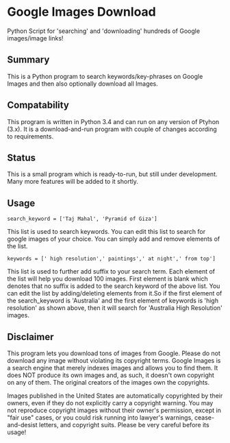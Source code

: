 # Google Images Download
Python Script for 'searching' and 'downloading' hundreds of Google images/image links!

## Summary
This is a Python program to search keywords/key-phrases on Google Images and then also optionally download all Images. 

## Compatability
This program is written in Python 3.4 and can run on any version of Ptyhon (3.x). It is a download-and-run program with couple of changes according to requirements.

## Status
This is a small program which is ready-to-run, but still under development. Many more features will be added to it shortly.

## Usage
`search_keyword = ['Taj Mahal', 'Pyramid of Giza']`

This list is used to search keywords. You can edit this list to search for google images of your choice. You can simply add and remove elements of the list.

`keywords = [' high resolution',' paintings',' at night',' from top']`

This list is used to further add suffix to your search term. Each element of the list will help you download 100 images. First element is blank which denotes that no suffix is added to the search keyword of the above list. You can edit the list by adding/deleting elements from it.So if the first element of the search_keyword is 'Australia' and the first element of keywords is 'high resolution' as shown above, then it will search for 'Australia High Resolution' images.


## Disclaimer
This program lets you download tons of images from Google. Please do not download any image without violating its copyright terms. Google Images is a search engine that merely indexes images and allows you to find them.  It does NOT produce its own images and, as such, it doesn't own copyright on any of them.  The original creators of the images own the copyrights.  

Images published in the United States are automatically copyrighted by their owners, even if they do not explicitly carry a copyright warning.  You may not reproduce copyright images without their owner's permission, except in "fair use" cases, or you could risk running into lawyer's warnings, cease-and-desist letters, and copyright suits. Please be very careful before its usage!
